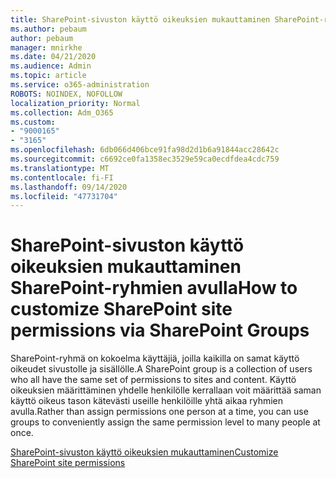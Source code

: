 ```yaml
---
title: SharePoint-sivuston käyttö oikeuksien mukauttaminen SharePoint-ryhmien avulla
ms.author: pebaum
author: pebaum
manager: mnirkhe
ms.date: 04/21/2020
ms.audience: Admin
ms.topic: article
ms.service: o365-administration
ROBOTS: NOINDEX, NOFOLLOW
localization_priority: Normal
ms.collection: Adm_O365
ms.custom:
- "9000165"
- "3165"
ms.openlocfilehash: 6db066d406bce91fa98d2d1b6a91844acc28642c
ms.sourcegitcommit: c6692ce0fa1358ec3529e59ca0ecdfdea4cdc759
ms.translationtype: MT
ms.contentlocale: fi-FI
ms.lasthandoff: 09/14/2020
ms.locfileid: "47731704"
---
```

# <a name="how-to-customize-sharepoint-site-permissions-via-sharepoint-groups"></a><span data-ttu-id="20020-102">SharePoint-sivuston käyttö oikeuksien mukauttaminen SharePoint-ryhmien avulla</span><span class="sxs-lookup"><span data-stu-id="20020-102">How to customize SharePoint site permissions via SharePoint Groups</span></span> 

<span data-ttu-id="20020-103">SharePoint-ryhmä on kokoelma käyttäjiä, joilla kaikilla on samat käyttö oikeudet sivustolle ja sisällölle.</span><span class="sxs-lookup"><span data-stu-id="20020-103">A SharePoint group is a collection of users who all have the same set of permissions to sites and content.</span></span> <span data-ttu-id="20020-104">Käyttö oikeuksien määrittäminen yhdelle henkilölle kerrallaan voit määrittää saman käyttö oikeus tason kätevästi useille henkilöille yhtä aikaa ryhmien avulla.</span><span class="sxs-lookup"><span data-stu-id="20020-104">Rather than assign permissions one person at a time, you can use groups to conveniently assign the same permission level to many people at once.</span></span>

[<span data-ttu-id="20020-105">SharePoint-sivuston käyttö oikeuksien mukauttaminen</span><span class="sxs-lookup"><span data-stu-id="20020-105">Customize SharePoint site permissions</span></span>](https://docs.microsoft.com/sharepoint/customize-sharepoint-site-permissions)